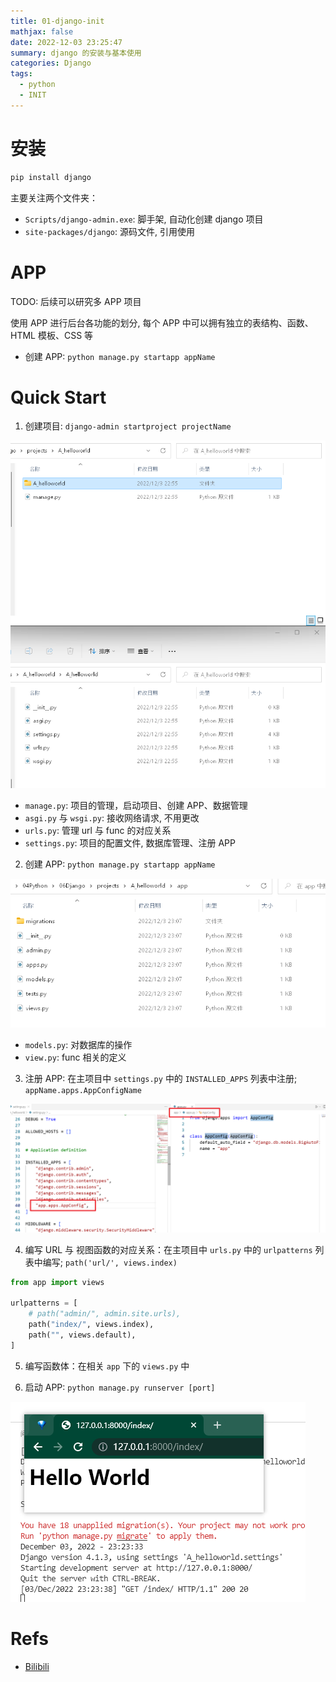 ```yaml
---
title: 01-django-init
mathjax: false
date: 2022-12-03 23:25:47
summary: django 的安装与基本使用
categories: Django
tags:
  - python
  - INIT
---
```


# 安装

```python
pip install django
```

主要关注两个文件夹：
- `Scripts/django-admin.exe`: 脚手架, 自动化创建 django 项目
- `site-packages/django`: 源码文件, 引用使用

# APP

TODO: 后续可以研究多 APP 项目

使用 APP 进行后台各功能的划分, 每个 APP 中可以拥有独立的表结构、函数、HTML 模板、CSS 等
- 创建 APP: `python manage.py startapp appName`

# Quick Start

1. 创建项目: `django-admin startproject projectName`

![](https://raw.githubusercontent.com/Coming98/pictures/main/202212032256125.png)

- `manage.py`: 项目的管理，启动项目、创建 APP、数据管理
- `asgi.py` 与 `wsgi.py`: 接收网络请求, 不用更改
- `urls.py`: 管理 url 与 func 的对应关系
- `settings.py`: 项目的配置文件, 数据库管理、注册 APP

2. 创建 APP: `python manage.py startapp appName`

![](https://raw.githubusercontent.com/Coming98/pictures/main/202212032307366.png)

- `models.py`: 对数据库的操作
- `view.py`: func 相关的定义

3. 注册 APP: 在主项目中 `settings.py` 中的 `INSTALLED_APPS` 列表中注册; `appName.apps.AppConfigName`

![](https://raw.githubusercontent.com/Coming98/pictures/main/202212032314149.png)

4. 编写 URL 与 视图函数的对应关系：在主项目中 `urls.py` 中的 `urlpatterns` 列表中编写; `path('url/', views.index)`

```python
from app import views

urlpatterns = [
    # path("admin/", admin.site.urls),
    path("index/", views.index),
    path("", views.default),
]
```

5. 编写函数体：在相关 `app` 下的 `views.py` 中

6. 启动 APP: `python manage.py runserver [port]`

![](https://raw.githubusercontent.com/Coming98/pictures/main/202212032323367.png)


# Refs

- [Bilibili](https://www.bilibili.com/video/BV1S44y1K7Hd/?vd_source=b982c5b9804c7552564e69b7b5d8a2e0)
